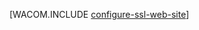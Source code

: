 <properties linkid="develop-net-common-tasks-enable-ssl-web-site" urlDisplayName="SSL for Web Sites" pageTitle="Enable SSL for Web Sites - .NET Dev Center" metaKeywords="" description="Learn how to enable SSL with a Windows Azure Web Site." metaCanonical="" services="web-sites" documentationCenter=".NET" title="" authors=""  solutions="" writer="" manager="" editor=""  />





[WACOM.INCLUDE [configure-ssl-web-site](../includes/configure-ssl-web-site.md)]

